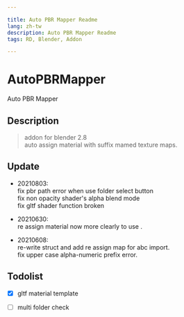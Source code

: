 ```yaml
---

title: Auto PBR Mapper Readme
lang: zh-tw
description: Auto PBR Mapper Readme
tags: RD, Blender, Addon

---
```




# AutoPBRMapper
Auto PBR Mapper


## Description

> addon for blender 2.8 <br>
auto assign material with suffix mamed texture maps.


## Update
+ 20210803:  
  fix pbr path error when use folder select button  
  fix non opacity shader's alpha blend mode  
  fix gltf shader function broken  

- 20210630:  
  re assign material now more clearly to use .

- 20210608:  
  re-write struct and add re assign map for abc import.  
  fix upper case alpha-numeric prefix error.  


## Todolist

- [x] gltf material template
- [ ] multi folder check

